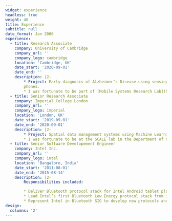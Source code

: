 ```yaml
---
widget: experience
headless: true
weight: 40
title: Experience
subtitle: null
date_format: Jan 2006
experience:
  - title: Research Associate
    company: University of Cambridge
    company_url: ''
    company_logo: cambridge
    location: 'Cambridge, UK'
    date_start: '2020-09-01'
    date_end: ''
    description: |2-
        * Project: Early diagnosis of Alzheimer’s Disease using sensing data from mobile
        phones. 
        * I was fortunate to be part of [Mobile Systems Research Lab](https://mobile-systems.cl.cam.ac.uk/index.html)Department of Computer Science and Technology, University of Cambridge under [Prof. Cecilia Mascolo](https://www.cl.cam.ac.uk/~cm542/)
  - title: Senior Research Associate
    company: Imperial College London
    company_url: ''
    company_logo: imperial
    location: 'London, UK'
    date_start: '2019-09-01'
    date_end: '2020-09-01'
    description: |2-
        * Project: Spatial data management systems using Machine Learning
        * I was fortunate to be at the SCALE lab in the Department of Computing, Imperial College London under [Dr Thomas Heinis](http://wp.doc.ic.ac.uk/theinis/)
  - title: Senior Software Developement Engineer
    company: Intel Inc.
    company_url: ''
    company_logo: intel
    location: 'Bangalore, India'
    date_start: '2011-08-01'
    date_end: '2015-08-14'
    description: |2-
        Responsibilities included:

        * Deliver Bluetooth protocol stack for Intel Android tablet platforms
        * Lead Intel’s first Bluetooth Low Energy protocol stack from ideation to productization
        * Represent Intel in Bluetooth SIG to develop new protocols and to test interoperability across industries
design:
  columns: '2'
---
```

